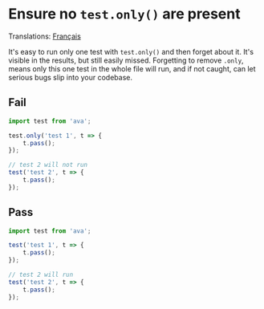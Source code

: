 # Ensure no `test.only()` are present

Translations: [Français](https://github.com/avajs/ava-docs/blob/master/fr_FR/related/eslint-plugin-ava/docs/rules/no-only-test.md)

It's easy to run only one test with `test.only()` and then forget about it. It's visible in the results, but still easily missed. Forgetting to remove `.only`, means only this one test in the whole file will run, and if not caught, can let serious bugs slip into your codebase.


## Fail

```js
import test from 'ava';

test.only('test 1', t => {
	t.pass();
});

// test 2 will not run
test('test 2', t => {
	t.pass();
});
```


## Pass

```js
import test from 'ava';

test('test 1', t => {
	t.pass();
});

// test 2 will run
test('test 2', t => {
	t.pass();
});
```
